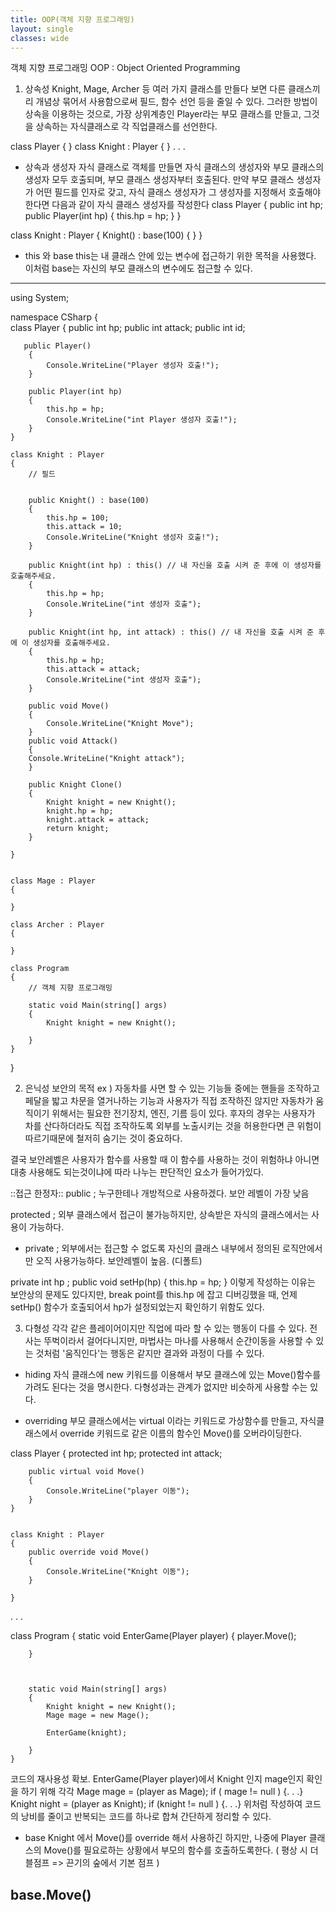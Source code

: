 ```yaml
---
title: OOP(객체 지향 프로그래밍)
layout: single
classes: wide
---
```


객체 지향 프로그래밍
OOP : Object Oriented Programming

1. 상속성
Knight, Mage, Archer 등 여러 가지 클래스를 만들다 보면 다른 클래스끼리 개념상 묶어서 사용함으로써 필드, 함수 선언 등을 줄일 수 있다. 그러한 방법이 상속을 이용하는 것으로, 가장 상위계층인 Player라는 부모 클래스를 만들고, 그것을 상속하는 자식클래스로 각 직업클래스를 선언한다.

class Player
{
}
class Knight : Player
{
}
. . .

- 상속과 생성자
자식 클래스로 객체를 만들면 자식 클래스의 생성자와 부모 클래스의 생성자 모두 호출되며, 부모 클래스 생성자부터 호출된다.
만약 부모 클래스 생성자가 어떤 필드를 인자로 갖고, 자식 클래스 생성자가 그 생성자를 지정해서 호출해야한다면 다음과 같이 자식 클래스 생성자를 작성한다
class Player
{
public int hp;
public Player(int hp)
{
this.hp = hp;
}
}

class Knight : Player
{
Knight() : base(100)
{
}
}

- this 와 base
this는 내 클래스 안에 있는 변수에 접근하기 위한 목적을 사용했다. 이처럼 base는 자신의 부모 클래스의 변수에도 접근할 수 있다.

_____________
using System;

namespace CSharp
{   
    class Player
    {
        public int hp;
        public int attack;
        public int id;
        
       public Player()
        {
            Console.WriteLine("Player 생성자 호출!");
        }

        public Player(int hp)
        {
            this.hp = hp;
            Console.WriteLine("int Player 생성자 호출!");
        }
    }
    
    class Knight : Player
    {
        // 필드 
        
        
        public Knight() : base(100)
        {
            this.hp = 100;
            this.attack = 10;
            Console.WriteLine("Knight 생성자 호출!");
        }

        public Knight(int hp) : this() // 내 자신을 호출 시켜 준 후에 이 생성자를 호출해주세요.
        {
            this.hp = hp;
            Console.WriteLine("int 생성자 호출");
        }

        public Knight(int hp, int attack) : this() // 내 자신을 호출 시켜 준 후에 이 생성자를 호출해주세요.
        {
            this.hp = hp;
            this.attack = attack;
            Console.WriteLine("int 생성자 호출");
        }

        public void Move()
        {
            Console.WriteLine("Knight Move");
        }
        public void Attack()
        {
        Console.WriteLine("Knight attack");
        }
        
        public Knight Clone()
        {
            Knight knight = new Knight();
            knight.hp = hp;
            knight.attack = attack;
            return knight;
        }

    }


    class Mage : Player
    {

    }

    class Archer : Player
    {

    }

    class Program
    {
        // 객체 지향 프로그래밍
        
        static void Main(string[] args)
        {
            Knight knight = new Knight();
             
        }
    }
}



2. 은닉성
보안의 목적
ex ) 자동차를 사면 할 수 있는 기능들 중에는 핸들을 조작하고 페달을 밟고 차문을 열거나하는 기능과 사용자가 직접 조작하진 않지만 자동차가 움직이기 위해서는 필요한 전기장치, 엔진, 기름 등이 있다. 후자의 경우는 사용자가 차를 산다하더라도 직접 조작하도록 외부를 노출시키는 것을 허용한다면 큰 위험이 따르기때문에 철저히 숨기는 것이 중요하다.

결국 보안레벨은 사용자가 함수를 사용할 때 이 함수를 사용하는 것이 위험하냐 아니면 대충 사용해도 되는것이냐에 따라 나누는 판단적인 요소가 들어가있다.

::접근 한정자::
public ; 누구한테나 개방적으로 사용하겠다. 보안 레벨이 가장 낮음

protected ; 외부 클래스에서 접근이 불가능하지만, 상속받은 자식의 클래스에서는 사용이 가능하다.



- private ; 외부에서는 접근할 수 없도록 자신의 클래스 내부에서 정의된 로직안에서만 오직 사용가능하다. 보안레벨이 높음. (디폴트)

private int hp ;
public void setHp(hp)
{
this.hp = hp;
}
이렇게 작성하는 이유는 보안상의 문제도 있다지만, break point를 this.hp 에 잡고 디버깅했을 때, 언제 setHp() 함수가 호출되어서 hp가 설정되었는지 확인하기 위함도 있다.


3. 다형성
각각 같은 플레이어이지만 직업에 따라 할 수 있는 행동이 다를 수 있다. 전사는 뚜벅이라서 걸어다니지만, 마법사는 마나를 사용해서 순간이동을 사용할 수 있는 것처럼 '움직인다'는 행동은 같지만 결과와 과정이 다를 수 있다.

- hiding
자식 클래스에 new 키워드를 이용해서 부모 클래스에 있는 Move()함수를 가려도 된다는 것을 명시한다.  다형성과는 관계가 없지만 비슷하게 사용할 수는 있다.


- overriding
부모 클래스에서는 virtual 이라는 키워드로 가상함수를 만들고, 자식클래스에서 override 키워드로 같은 이름의 함수인 Move()를 오버라이딩한다.

class Player
    {
        protected int hp;
        protected int attack;

        public virtual void Move()
        {
            Console.WriteLine("player 이동");
        }
    }


    class Knight : Player
    {
        public override void Move()
        {
            Console.WriteLine("Knight 이동");
        }

    }

. . .

class Program
    {
        static void EnterGame(Player player)
        {
            player.Move();

        }        



        static void Main(string[] args)
        {
            Knight knight = new Knight();
            Mage mage = new Mage();

            EnterGame(knight);
            
        }
    }

코드의 재사용성 확보.
EnterGame(Player player)에서 Knight 인지 mage인지 확인을 하기 위해
각각
Mage mage = (player as Mage);
if ( mage != null )
{. . .}
Knight night = (player as Knight);
if (knight != null )
{. . .}
위처럼 작성하여 코드의 낭비를 줄이고 반복되는 코드를 하나로 합쳐 간단하게 정리할 수 있다.


- base
Knight 에서 Move()를 override 해서 사용하긴 하지만, 나중에 Player 클래스의 Move()를 필요로하는 상황에서 부모의 함수를 호출하도록한다.
( 평상 시 더블점프 => 끈기의 숲에서 기본 점프 )

base.Move()
-------------------------- 

